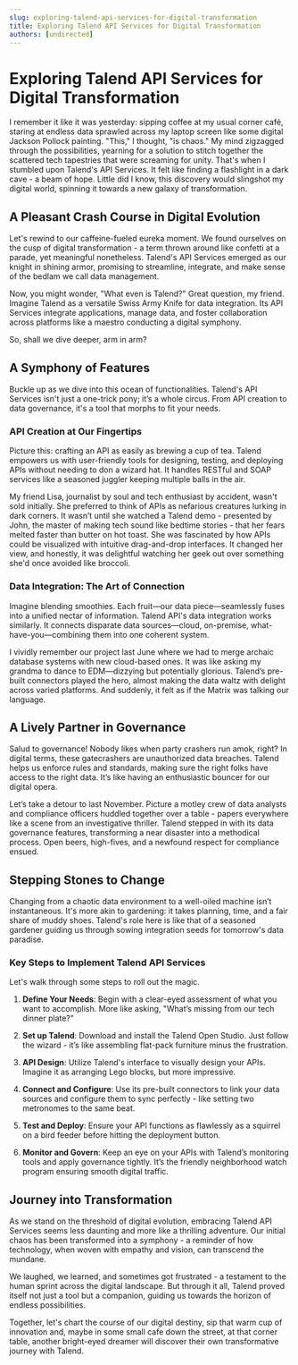 ```yaml
---
slug: exploring-talend-api-services-for-digital-transformation
title: Exploring Talend API Services for Digital Transformation
authors: [undirected]
---
```



# Exploring Talend API Services for Digital Transformation

I remember it like it was yesterday: sipping coffee at my usual corner café, staring at endless data sprawled across my laptop screen like some digital Jackson Pollock painting. "This," I thought, "is chaos." My mind zigzagged through the possibilities, yearning for a solution to stitch together the scattered tech tapestries that were screaming for unity. That's when I stumbled upon Talend's API Services. It felt like finding a flashlight in a dark cave - a beam of hope. Little did I know, this discovery would slingshot my digital world, spinning it towards a new galaxy of transformation.

## A Pleasant Crash Course in Digital Evolution

Let's rewind to our caffeine-fueled eureka moment. We found ourselves on the cusp of digital transformation - a term thrown around like confetti at a parade, yet meaningful nonetheless. Talend's API Services emerged as our knight in shining armor, promising to streamline, integrate, and make sense of the bedlam we call data management.

Now, you might wonder, "What even is Talend?" Great question, my friend. Imagine Talend as a versatile Swiss Army Knife for data integration. Its API Services integrate applications, manage data, and foster collaboration across platforms like a maestro conducting a digital symphony.

So, shall we dive deeper, arm in arm?

## A Symphony of Features

Buckle up as we dive into this ocean of functionalities. Talend's API Services isn't just a one-trick pony; it’s a whole circus. From API creation to data governance, it's a tool that morphs to fit your needs.

### API Creation at Our Fingertips

Picture this: crafting an API as easily as brewing a cup of tea. Talend empowers us with user-friendly tools for designing, testing, and deploying APIs without needing to don a wizard hat. It handles RESTful and SOAP services like a seasoned juggler keeping multiple balls in the air.

My friend Lisa, journalist by soul and tech enthusiast by accident, wasn't sold initially. She preferred to think of APIs as nefarious creatures lurking in dark corners. It wasn’t until she watched a Talend demo - presented by John, the master of making tech sound like bedtime stories - that her fears melted faster than butter on hot toast. She was fascinated by how APIs could be visualized with intuitive drag-and-drop interfaces. It changed her view, and honestly, it was delightful watching her geek out over something she'd once avoided like broccoli.

### Data Integration: The Art of Connection

Imagine blending smoothies. Each fruit—our data piece—seamlessly fuses into a unified nectar of information. Talend API's data integration works similarly. It connects disparate data sources—cloud, on-premise, what-have-you—combining them into one coherent system.

I vividly remember our project last June where we had to merge archaic database systems with new cloud-based ones. It was like asking my grandma to dance to EDM—dizzying but potentially glorious. Talend’s pre-built connectors played the hero, almost making the data waltz with delight across varied platforms. And suddenly, it felt as if the Matrix was talking our language.

## A Lively Partner in Governance

Salud to governance! Nobody likes when party crashers run amok, right? In digital terms, these gatecrashers are unauthorized data breaches. Talend helps us enforce rules and standards, making sure the right folks have access to the right data. It’s like having an enthusiastic bouncer for our digital opera.

Let’s take a detour to last November. Picture a motley crew of data analysts and compliance officers huddled together over a table - papers everywhere like a scene from an investigative thriller. Talend stepped in with its data governance features, transforming a near disaster into a methodical process. Open beers, high-fives, and a newfound respect for compliance ensued.

## Stepping Stones to Change

Changing from a chaotic data environment to a well-oiled machine isn’t instantaneous. It's more akin to gardening: it takes planning, time, and a fair share of muddy shoes. Talend's role here is like that of a seasoned gardener guiding us through sowing integration seeds for tomorrow's data paradise.

### Key Steps to Implement Talend API Services

Let's walk through some steps to roll out the magic.

1. **Define Your Needs**: Begin with a clear-eyed assessment of what you want to accomplish. More like asking, "What’s missing from our tech dinner plate?"

2. **Set up Talend**: Download and install the Talend Open Studio. Just follow the wizard - it’s like assembling flat-pack furniture minus the frustration.

3. **API Design**: Utilize Talend's interface to visually design your APIs. Imagine it as arranging Lego blocks, but more impressive.

4. **Connect and Configure**: Use its pre-built connectors to link your data sources and configure them to sync perfectly - like setting two metronomes to the same beat.

5. **Test and Deploy**: Ensure your API functions as flawlessly as a squirrel on a bird feeder before hitting the deployment button.

6. **Monitor and Govern**: Keep an eye on your APIs with Talend’s monitoring tools and apply governance tightly. It’s the friendly neighborhood watch program ensuring smooth digital traffic.

## Journey into Transformation

As we stand on the threshold of digital evolution, embracing Talend API Services seems less daunting and more like a thrilling adventure. Our initial chaos has been transformed into a symphony - a reminder of how technology, when woven with empathy and vision, can transcend the mundane.

We laughed, we learned, and sometimes got frustrated - a testament to the human sprint across the digital landscape. But through it all, Talend proved itself not just a tool but a companion, guiding us towards the horizon of endless possibilities.

Together, let's chart the course of our digital destiny, sip that warm cup of innovation and, maybe in some small cafe down the street, at that corner table, another bright-eyed dreamer will discover their own transformative journey with Talend.